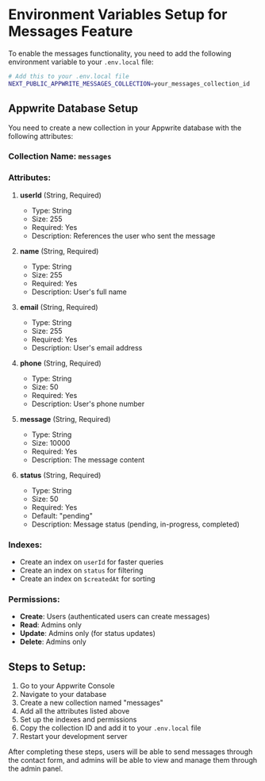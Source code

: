 # Environment Variables Setup for Messages Feature

To enable the messages functionality, you need to add the following environment variable to your `.env.local` file:

```bash
# Add this to your .env.local file
NEXT_PUBLIC_APPWRITE_MESSAGES_COLLECTION=your_messages_collection_id
```

## Appwrite Database Setup

You need to create a new collection in your Appwrite database with the following attributes:

### Collection Name: `messages`

### Attributes:
1. **userId** (String, Required)
   - Type: String
   - Size: 255
   - Required: Yes
   - Description: References the user who sent the message

2. **name** (String, Required)
   - Type: String
   - Size: 255
   - Required: Yes
   - Description: User's full name

3. **email** (String, Required)
   - Type: String
   - Size: 255
   - Required: Yes
   - Description: User's email address

4. **phone** (String, Required)
   - Type: String
   - Size: 50
   - Required: Yes
   - Description: User's phone number

5. **message** (String, Required)
   - Type: String
   - Size: 10000
   - Required: Yes
   - Description: The message content

6. **status** (String, Required)
   - Type: String
   - Size: 50
   - Required: Yes
   - Default: "pending"
   - Description: Message status (pending, in-progress, completed)

### Indexes:
- Create an index on `userId` for faster queries
- Create an index on `status` for filtering
- Create an index on `$createdAt` for sorting

### Permissions:
- **Create**: Users (authenticated users can create messages)
- **Read**: Admins only
- **Update**: Admins only (for status updates)
- **Delete**: Admins only

## Steps to Setup:

1. Go to your Appwrite Console
2. Navigate to your database
3. Create a new collection named "messages"
4. Add all the attributes listed above
5. Set up the indexes and permissions
6. Copy the collection ID and add it to your `.env.local` file
7. Restart your development server

After completing these steps, users will be able to send messages through the contact form, and admins will be able to view and manage them through the admin panel.

